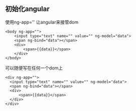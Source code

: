## 初始化angular
使用ng-app='' 让angular来接管dom
```
<body ng-app="">
    <input type="text" name="" value="" ng-model="data">
    <span ng-bind="data"></span>
    <div>
        <span>{{data}}</span>
    </div>
</body>
```
可以随便写在任何一个dom上

```
<div ng-app="">
  <input type="text" name="" value="" ng-model="data">
  <span ng-bind="data"></span>
  <div>
      <span>{{data}}</span>
  </div>
</div>
```
